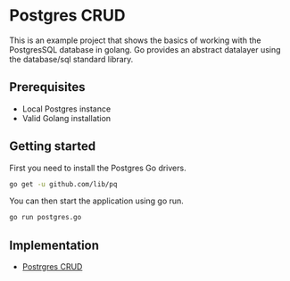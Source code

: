 # Postgres CRUD

This is an example project that shows the basics of working with the PostgresSQL database in golang. Go provides an abstract datalayer using the database/sql standard library.

## Prerequisites

* Local Postgres instance
* Valid Golang installation

## Getting started

First you need to install the Postgres Go drivers.

```bash
go get -u github.com/lib/pq
```

You can then start the application using go run.

```bash
go run postgres.go
```

## Implementation

* [Postrgres CRUD](https://github.com/TannerGabriel/learning-go/blob/master/beginner-programs/Postgres-CRUD/postgres.go)